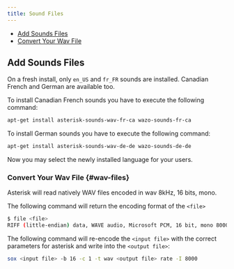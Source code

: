 ```yaml
---
title: Sound Files
---
```


- [Add Sounds Files](#add-sounds-files)
- [Convert Your Wav File](#wav-files)

## Add Sounds Files

On a fresh install, only `en_US` and `fr_FR` sounds are installed. Canadian French and German are
available too.

To install Canadian French sounds you have to execute the following command:

```sh
apt-get install asterisk-sounds-wav-fr-ca wazo-sounds-fr-ca
```

To install German sounds you have to execute the following command:

```sh
apt-get install asterisk-sounds-wav-de-de wazo-sounds-de-de
```

Now you may select the newly installed language for your users.

### Convert Your Wav File {#wav-files}

Asterisk will read natively WAV files encoded in wav 8kHz, 16 bits, mono.

The following command will return the encoding format of the `<file>`

```sh
$ file <file>
RIFF (little-endian) data, WAVE audio, Microsoft PCM, 16 bit, mono 8000 Hz
```

The following command will re-encode the `<input file>` with the correct parameters for asterisk and
write into the `<output file>`:

```sh
sox <input file> -b 16 -c 1 -t wav <output file> rate -I 8000
```
